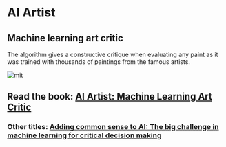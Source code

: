 # AI Artist

## Machine learning art critic

The algorithm gives a constructive critique when evaluating any paint as it was trained with thousands of paintings from the famous artists. 

![mit](https://user-images.githubusercontent.com/94204361/193498998-404c0871-abc0-4e84-afd3-abf9554d2b53.jpg)



## Read the book: <a href="url" target="_blank">[AI Artist: Machine Learning Art Critic](https://www.amazon.com/dp/B0BH436NY3/ref=sr_1_1?crid=3TB4C7B4ZHMLZ&keywords=AI+Artist%3A+Machine+Learning+Art+Critic&qid=1664775055&qu=eyJxc2MiOiIwLjk3IiwicXNhIjoiMC4wMCIsInFzcCI6IjAuMDAifQ%3D%3D&s=digital-text&sprefix=ai+artist+machine+learning+art+critic%2Cdigital-text%2C132&sr=1-1)</a>

### Other titles: <a href="url" target="_blank">[Adding common sense to AI: The big challenge in machine learning for critical decision making](https://www.amazon.com/dp/B0BGD1MKJJ)</a>

